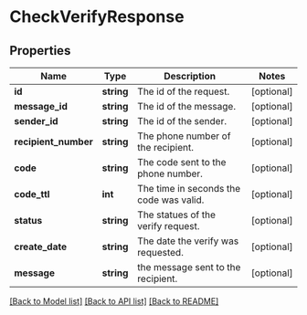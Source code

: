 # CheckVerifyResponse

## Properties
Name | Type | Description | Notes
------------ | ------------- | ------------- | -------------
**id** | **string** | The id of the request. | [optional] 
**message_id** | **string** | The id of the message. | [optional] 
**sender_id** | **string** | The id of the sender. | [optional] 
**recipient_number** | **string** | The phone number of the recipient. | [optional] 
**code** | **string** | The code sent to the phone number. | [optional] 
**code_ttl** | **int** | The time in seconds the code was valid. | [optional] 
**status** | **string** | The statues of the verify request. | [optional] 
**create_date** | **string** | The date the verify was requested. | [optional] 
**message** | **string** | the message sent to the recipient. | [optional] 

[[Back to Model list]](../../README.md#documentation-for-models) [[Back to API list]](../../README.md#documentation-for-api-endpoints) [[Back to README]](../../README.md)

